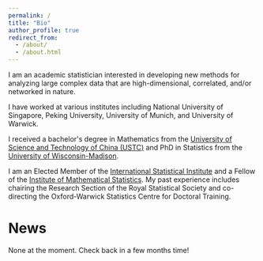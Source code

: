```yaml
---
permalink: /
title: "Bio"
author_profile: true
redirect_from: 
  - /about/
  - /about.html
---
```


I am an academic statistician interested in developing new methods for analyzing large complex data that are high-dimensional, correlated, and/or networked in nature.

I have worked at various institutes including National University of Singapore, Peking University, University of Munich, and University of Warwick. 

I received a bachelor's degree in Mathematics from the [University of Science and Technology of China (USTC)](https://www.ustc.edu.cn/) and PhD in Statistics from the [University of Wisconsin-Madison](https://www.wisc.edu/).

I am an Elected Member of the [International Statistical Institute](https://isi-web.org/) and a Fellow of the [Institute of Mathematical Statistics](https://imstat.org/). My past experience includes chairing the Research Section of the Royal Statistical Society and co-directing the Oxford-Warwick Statistics Centre for Doctoral Training.

News
======
None at the moment. Check back in a few months time!
